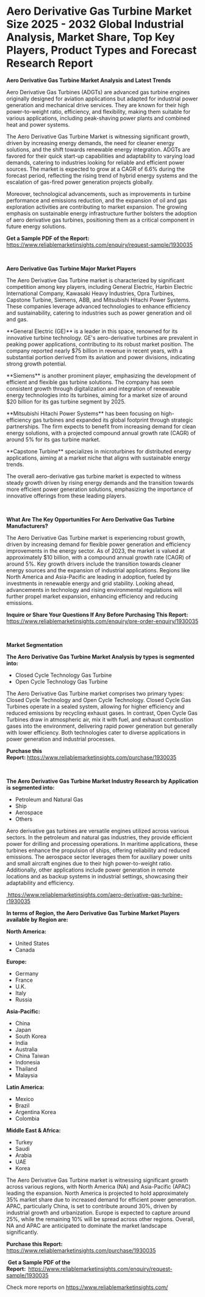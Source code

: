 <p><h1>Aero Derivative Gas Turbine Market Size 2025 - 2032 Global Industrial Analysis, Market Share, Top Key Players, Product Types and Forecast Research Report</h1></p><p><strong>Aero Derivative Gas Turbine Market Analysis and Latest Trends</strong></p>
<p><p>Aero Derivative Gas Turbines (ADGTs) are advanced gas turbine engines originally designed for aviation applications but adapted for industrial power generation and mechanical drive services. They are known for their high power-to-weight ratio, efficiency, and flexibility, making them suitable for various applications, including peak-shaving power plants and combined heat and power systems.</p><p>The Aero Derivative Gas Turbine Market is witnessing significant growth, driven by increasing energy demands, the need for cleaner energy solutions, and the shift towards renewable energy integration. ADGTs are favored for their quick start-up capabilities and adaptability to varying load demands, catering to industries looking for reliable and efficient power sources. The market is expected to grow at a CAGR of 6.6% during the forecast period, reflecting the rising trend of hybrid energy systems and the escalation of gas-fired power generation projects globally. </p><p>Moreover, technological advancements, such as improvements in turbine performance and emissions reduction, and the expansion of oil and gas exploration activities are contributing to market expansion. The growing emphasis on sustainable energy infrastructure further bolsters the adoption of aero derivative gas turbines, positioning them as a critical component in future energy solutions.</p></p>
<p><strong>Get a Sample PDF of the Report:&nbsp;</strong> <a href="https://www.reliablemarketinsights.com/enquiry/request-sample/1930035?utm_campaign=3291&utm_medium=2&utm_source=Github&utm_content=ia&utm_term=29032025&utm_id=aero-derivative-gas-turbine">https://www.reliablemarketinsights.com/enquiry/request-sample/1930035</a></p>
<p>&nbsp;</p>
<p><strong>Aero Derivative Gas Turbine Major Market Players</strong></p>
<p><p>The Aero Derivative Gas Turbine market is characterized by significant competition among key players, including General Electric, Harbin Electric International Company, Kawasaki Heavy Industries, Opra Turbines, Capstone Turbine, Siemens, ABB, and Mitsubishi Hitachi Power Systems. These companies leverage advanced technologies to enhance efficiency and sustainability, catering to industries such as power generation and oil and gas.</p><p>**General Electric (GE)** is a leader in this space, renowned for its innovative turbine technology. GE's aero-derivative turbines are prevalent in peaking power applications, contributing to its robust market position. The company reported nearly $75 billion in revenue in recent years, with a substantial portion derived from its aviation and power divisions, indicating strong growth potential.</p><p>**Siemens** is another prominent player, emphasizing the development of efficient and flexible gas turbine solutions. The company has seen consistent growth through digitalization and integration of renewable energy technologies into its turbines, aiming for a market size of around $20 billion for its gas turbine segment by 2025.</p><p>**Mitsubishi Hitachi Power Systems** has been focusing on high-efficiency gas turbines and expanded its global footprint through strategic partnerships. The firm expects to benefit from increasing demand for clean energy solutions, with a projected compound annual growth rate (CAGR) of around 5% for its gas turbine market.</p><p>**Capstone Turbine** specializes in microturbines for distributed energy applications, aiming at a market niche that aligns with sustainable energy trends. </p><p>The overall aero-derivative gas turbine market is expected to witness steady growth driven by rising energy demands and the transition towards more efficient power generation solutions, emphasizing the importance of innovative offerings from these leading players.</p></p>
<p>&nbsp;</p>
<p><strong>What Are The Key Opportunities For Aero Derivative Gas Turbine Manufacturers?</strong></p>
<p><p>The Aero Derivative Gas Turbine market is experiencing robust growth, driven by increasing demand for flexible power generation and efficiency improvements in the energy sector. As of 2023, the market is valued at approximately $10 billion, with a compound annual growth rate (CAGR) of around 5%. Key growth drivers include the transition towards cleaner energy sources and the expansion of industrial applications. Regions like North America and Asia-Pacific are leading in adoption, fueled by investments in renewable energy and grid stability. Looking ahead, advancements in technology and rising environmental regulations will further propel market expansion, enhancing efficiency and reducing emissions.</p></p>
<p><strong>Inquire or Share Your Questions If Any Before Purchasing This Report:</strong> <a href="https://www.reliablemarketinsights.com/enquiry/pre-order-enquiry/1930035?utm_campaign=3291&utm_medium=2&utm_source=Github&utm_content=ia&utm_term=29032025&utm_id=aero-derivative-gas-turbine">https://www.reliablemarketinsights.com/enquiry/pre-order-enquiry/1930035</a></p>
<p>&nbsp;</p>
<p><strong>Market Segmentation</strong></p>
<p><strong>The Aero Derivative Gas Turbine Market Analysis by types is segmented into:</strong></p>
<p><ul><li>Closed Cycle Technology Gas Turbine</li><li>Open Cycle Technology Gas Turbine</li></ul></p>
<p><p>The Aero Derivative Gas Turbine market comprises two primary types: Closed Cycle Technology and Open Cycle Technology. Closed Cycle Gas Turbines operate in a sealed system, allowing for higher efficiency and reduced emissions by recycling exhaust gases. In contrast, Open Cycle Gas Turbines draw in atmospheric air, mix it with fuel, and exhaust combustion gases into the environment, delivering rapid power generation but generally with lower efficiency. Both technologies cater to diverse applications in power generation and industrial processes.</p></p>
<p><strong>Purchase this Report:&nbsp;</strong><a href="https://www.reliablemarketinsights.com/purchase/1930035?utm_campaign=3291&utm_medium=2&utm_source=Github&utm_content=ia&utm_term=29032025&utm_id=aero-derivative-gas-turbine">https://www.reliablemarketinsights.com/purchase/1930035</a></p>
<p>&nbsp;</p>
<p><strong>The Aero Derivative Gas Turbine Market Industry Research by Application is segmented into:</strong></p>
<p><ul><li>Petroleum and Natural Gas</li><li>Ship</li><li>Aerospace</li><li>Others</li></ul></p>
<p><p>Aero derivative gas turbines are versatile engines utilized across various sectors. In the petroleum and natural gas industries, they provide efficient power for drilling and processing operations. In maritime applications, these turbines enhance the propulsion of ships, offering reliability and reduced emissions. The aerospace sector leverages them for auxiliary power units and small aircraft engines due to their high power-to-weight ratio. Additionally, other applications include power generation in remote locations and as backup systems in industrial settings, showcasing their adaptability and efficiency.</p></p>
<p><a href="https://www.reliablemarketinsights.com/aero-derivative-gas-turbine-r1930035?utm_campaign=3291&utm_medium=2&utm_source=Github&utm_content=ia&utm_term=29032025&utm_id=aero-derivative-gas-turbine">&nbsp;https://www.reliablemarketinsights.com/aero-derivative-gas-turbine-r1930035</a></p>
<p><strong>In terms of Region, the Aero Derivative Gas Turbine Market Players available by Region are:</strong></p>
<p>
    <p> <strong> North America: </strong>
        <ul>
            <li>United States</li>
            <li>Canada</li>
        </ul>
        </p> 
    <p> <strong> Europe: </strong>
        <ul>
            <li>Germany</li>
            <li>France</li>
            <li>U.K.</li>
            <li>Italy</li>
            <li>Russia</li>
        </ul>
        </p> 
    <p> <strong> Asia-Pacific: </strong>
        <ul>
            <li>China</li>
            <li>Japan</li>
            <li>South Korea</li>
            <li>India</li>
            <li>Australia</li>
            <li>China Taiwan</li>
            <li>Indonesia</li>
            <li>Thailand</li>
            <li>Malaysia</li>
        </ul>
        </p> 
    <p> <strong> Latin America: </strong>
        <ul>
            <li>Mexico</li>
            <li>Brazil</li>
            <li>Argentina Korea</li>
            <li>Colombia</li>
        </ul>
        </p> 
    <p> <strong> Middle East & Africa: </strong>
        <ul>
            <li>Turkey</li>
            <li>Saudi</li>
            <li>Arabia</li>
            <li>UAE</li>
            <li>Korea</li>
        </ul>
    </p>
    </p>
<p><p>The Aero Derivative Gas Turbine market is witnessing significant growth across various regions, with North America (NA) and Asia-Pacific (APAC) leading the expansion. North America is projected to hold approximately 35% market share due to increased demand for efficient power generation. APAC, particularly China, is set to contribute around 30%, driven by industrial growth and urbanization. Europe is expected to capture around 25%, while the remaining 10% will be spread across other regions. Overall, NA and APAC are anticipated to dominate the market landscape significantly.</p></p>
<p><strong>Purchase this Report: </strong><a href="https://www.reliablemarketinsights.com/purchase/1930035?utm_campaign=3291&utm_medium=2&utm_source=Github&utm_content=ia&utm_term=29032025&utm_id=aero-derivative-gas-turbine">https://www.reliablemarketinsights.com/purchase/1930035</a></p>
<p>&nbsp;<strong>Get a Sample PDF of the Report:&nbsp;&nbsp;</strong><a href="https://www.reliablemarketinsights.com/enquiry/request-sample/1930035?utm_campaign=3291&utm_medium=2&utm_source=Github&utm_content=ia&utm_term=29032025&utm_id=aero-derivative-gas-turbine">https://www.reliablemarketinsights.com/enquiry/request-sample/1930035</a></p>
<p><strong></strong></p>
<p>Check more reports on <a href="https://www.reliablemarketinsights.com/?utm_campaign=3291&utm_medium=2&utm_source=Github&utm_content=ia&utm_term=29032025&utm_id=aero-derivative-gas-turbine">https://www.reliablemarketinsights.com/</a></p>